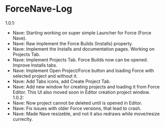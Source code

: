 # ForceNave-Log

1.0.1:   
   - Nave: Starting working on super simple Launcher for Force (Force Nave).   
   - Nave: Raw implement the Force Builds (Installs) property.   
   - Nave: Implement the Installs and documentation pages. Working on Projects Tab.   
   - Nave: Implement Projects Tab. Force Builds now can be opened. Improve Installs tabs.   
   - Nave: Implement Open Project/Force button and loading Force with selected project and without it.   
   - Nave: Add Tabs icons, add Create Project Tab.   
   - Nave: Add new window for creating projects and loading it from Force Editor. This UI also moved soon in Editor creation project window.   
1.0.2:
   - Nave: Now project cannot be deleted until is opened in Editor.   
   - Nave: Fix issues with older Force versions, that lead to crash.   
   - Nave: Made Nave resizeble, and not it also redraws while move/resize curreclty.   

